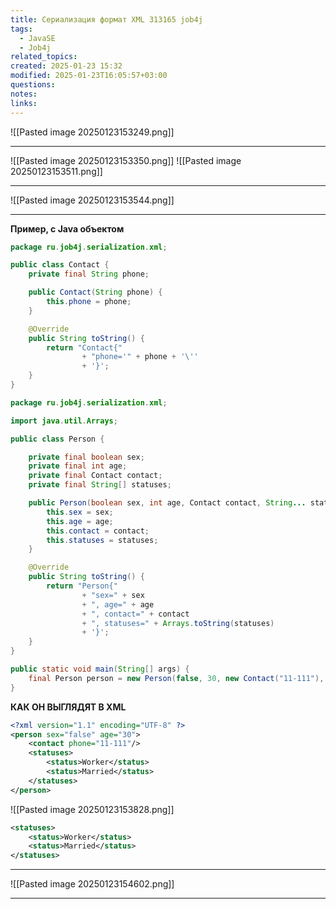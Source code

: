 ```yaml
---
title: Сериализация формат XML 313165 job4j
tags:
  - JavaSE
  - Job4j
related_topics: 
created: 2025-01-23 15:32
modified: 2025-01-23T16:05:57+03:00
questions: 
notes: 
links: 
---
```



![[Pasted image 20250123153249.png]]

----


![[Pasted image 20250123153350.png]]
![[Pasted image 20250123153511.png]]

---

![[Pasted image 20250123153544.png]]


---
**Пример, с Java объектом**

```java
package ru.job4j.serialization.xml;

public class Contact {
    private final String phone;

    public Contact(String phone) {
        this.phone = phone;
    }

    @Override
    public String toString() {
        return "Contact{"
                + "phone='" + phone + '\''
                + '}';
    }
}

```

```java
package ru.job4j.serialization.xml;

import java.util.Arrays;

public class Person {

    private final boolean sex;
    private final int age;
    private final Contact contact;
    private final String[] statuses;

    public Person(boolean sex, int age, Contact contact, String... statuses) {
        this.sex = sex;
        this.age = age;
        this.contact = contact;
        this.statuses = statuses;
    }

    @Override
    public String toString() {
        return "Person{"
                + "sex=" + sex
                + ", age=" + age
                + ", contact=" + contact
                + ", statuses=" + Arrays.toString(statuses)
                + '}';
    }
}
```

```java
public static void main(String[] args) {
    final Person person = new Person(false, 30, new Contact("11-111"), "Worker", "Married");
}
```

**КАК ОН ВЫГЛЯДЯТ В XML**

```xml
<?xml version="1.1" encoding="UTF-8" ?>
<person sex="false" age="30">
    <contact phone="11-111"/>
    <statuses>
        <status>Worker</status>
        <status>Married</status>
    </statuses>
</person>
```

![[Pasted image 20250123153828.png]]

```xml
<statuses>
    <status>Worker</status>
    <status>Married</status>
</statuses>
```

----

![[Pasted image 20250123154602.png]]


------
